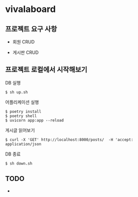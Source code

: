 # vivalaboard

## 프로젝트 요구 사항

- 회원 CRUD

- 게시판 CRUD

## 프로젝트 로컬에서 시작해보기

DB 실행
```
$ sh up.sh 
```

어플리케이션 실행
```
$ poetry install
$ poetry shell
$ uvicorn app:app --reload
```

게시글 읽어보기

```
$ curl -X 'GET' http://localhost:8000/posts/  -H 'accept: application/json
```

DB 종료 
```
$ sh down.sh
```


## TODO
- 